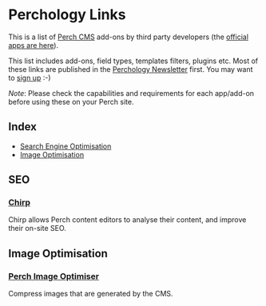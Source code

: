 # Perchology Links

This is a list of [Perch CMS](https://grabaperch) add-ons by third party developers (the [official apps are here](https://addons.perchcms.com)).

This list includes add-ons, field types, templates filters, plugins etc. Most of these links are published in the [Perchology Newsletter](https://perchology.curated.co) first. You may want to [sign up](https://perchology.curated.co) :-)

_Note_: Please check the capabilities and requirements for each app/add-on before using these on your Perch site.

## Index

- [Search Engine Optimisation](#seo)
- [Image Optimisation](#image-optimisation)

## SEO

### [Chirp](https://grabachirp.com) 
Chirp allows Perch content editors to analyse their content, and improve their on-site SEO.

## Image Optimisation

### [Perch Image Optimiser](https://github.com/RedFinch/Perch-Image-Optim)
Compress images that are generated by the CMS.
